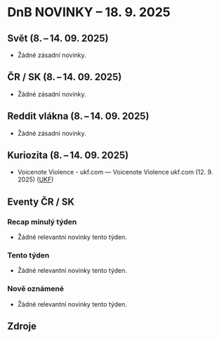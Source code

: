 # DnB NOVINKY – 18. 9. 2025

## Svět (8. – 14. 09. 2025)

* Žádné zásadní novinky.

## ČR / SK (8. – 14. 09. 2025)

* Žádné zásadní novinky.

## Reddit vlákna (8. – 14. 09. 2025)

* Žádné zásadní novinky.

## Kuriozita (8. – 14. 09. 2025)

* Voicenote Violence - ukf.com — Voicenote Violence ukf.com (12. 9. 2025) ([UKF][1])

## Eventy ČR / SK

### Recap minulý týden

* Žádné relevantní novinky tento týden.

### Tento týden

* Žádné relevantní novinky tento týden.

### Nově oznámené

* Žádné relevantní novinky tento týden.


## Zdroje

[1]: https://news.google.com/rss/articles/CBMiYEFVX3lxTFA4ZWt1UWF1X1EyWFdiUmJvVlV3TUViaTJXTzZ1U2EtanhmRkF6UEltYm1EUVAyR2FTODYtY3JFbS1HeHJtQVFPUURpZ1dOYWlJLXNNUU93MmVJcGpyMGNETw?oc=5
